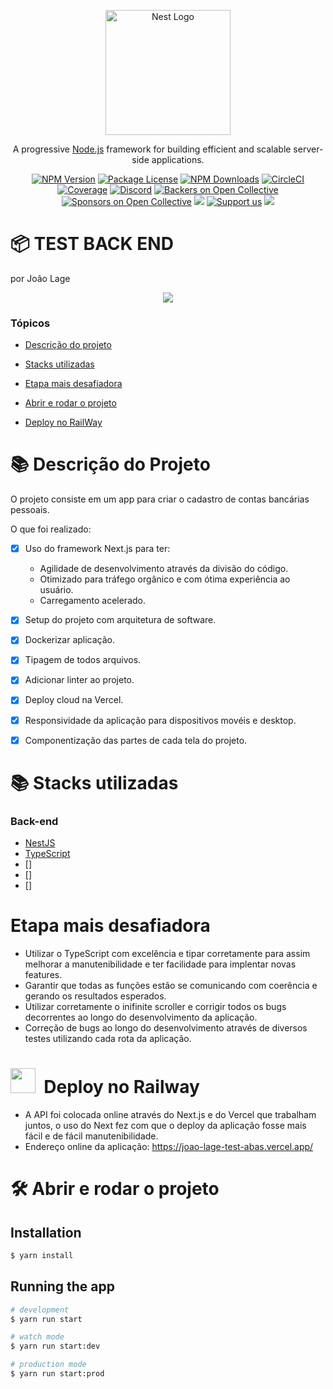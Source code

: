 <p align="center">
  <a href="http://nestjs.com/" target="blank"><img src="https://nestjs.com/img/logo-small.svg" width="200" alt="Nest Logo" /></a>
</p>

[circleci-image]: https://img.shields.io/circleci/build/github/nestjs/nest/master?token=abc123def456
[circleci-url]: https://circleci.com/gh/nestjs/nest

  <p align="center">A progressive <a href="http://nodejs.org" target="_blank">Node.js</a> framework for building efficient and scalable server-side applications.</p>
    <p align="center">
<a href="https://www.npmjs.com/~nestjscore" target="_blank"><img src="https://img.shields.io/npm/v/@nestjs/core.svg" alt="NPM Version" /></a>
<a href="https://www.npmjs.com/~nestjscore" target="_blank"><img src="https://img.shields.io/npm/l/@nestjs/core.svg" alt="Package License" /></a>
<a href="https://www.npmjs.com/~nestjscore" target="_blank"><img src="https://img.shields.io/npm/dm/@nestjs/common.svg" alt="NPM Downloads" /></a>
<a href="https://circleci.com/gh/nestjs/nest" target="_blank"><img src="https://img.shields.io/circleci/build/github/nestjs/nest/master" alt="CircleCI" /></a>
<a href="https://coveralls.io/github/nestjs/nest?branch=master" target="_blank"><img src="https://coveralls.io/repos/github/nestjs/nest/badge.svg?branch=master#9" alt="Coverage" /></a>
<a href="https://discord.gg/G7Qnnhy" target="_blank"><img src="https://img.shields.io/badge/discord-online-brightgreen.svg" alt="Discord"/></a>
<a href="https://opencollective.com/nest#backer" target="_blank"><img src="https://opencollective.com/nest/backers/badge.svg" alt="Backers on Open Collective" /></a>
<a href="https://opencollective.com/nest#sponsor" target="_blank"><img src="https://opencollective.com/nest/sponsors/badge.svg" alt="Sponsors on Open Collective" /></a>
  <a href="https://paypal.me/kamilmysliwiec" target="_blank"><img src="https://img.shields.io/badge/Donate-PayPal-ff3f59.svg"/></a>
    <a href="https://opencollective.com/nest#sponsor"  target="_blank"><img src="https://img.shields.io/badge/Support%20us-Open%20Collective-41B883.svg" alt="Support us"></a>
  <a href="https://twitter.com/nestframework" target="_blank"><img src="https://img.shields.io/twitter/follow/nestframework.svg?style=social&label=Follow"></a>
</p>
  <!--[![Backers on Open Collective](https://opencollective.com/nest/backers/badge.svg)](https://opencollective.com/nest#backer)
  [![Sponsors on Open Collective](https://opencollective.com/nest/sponsors/badge.svg)](https://opencollective.com/nest#sponsor)-->

# :package: TEST BACK END
por João Lage

<p align="center">
   <img src="http://img.shields.io/static/v1?label=STATUS&message=EM%20DESENVOLVIMENTO&color=RED&style=for-the-badge"/>
</p>

### Tópicos

- [Descrição do projeto](#books-descrição-do-projeto)

- [Stacks utilizadas](#books-stacks-utilizadas)

- [Etapa mais desafiadora](#%EF%B8%8F-etapa-mais-desafiadora)

- [Abrir e rodar o projeto](#%EF%B8%8F-abrir-e-rodar-o-projeto)

- [Deploy no RailWay](#deploy)


# :books: Descrição do Projeto

O projeto consiste em um app para criar o cadastro de contas bancárias pessoais.

O que foi realizado:
- [x] Uso do framework Next.js para ter:
   * Agilidade de desenvolvimento através da divisão do código.
   * Otimizado para tráfego orgânico e com ótima experiência ao usuário.
   * Carregamento acelerado.
- [x] Setup do projeto com arquitetura de software.
- [x] Dockerizar aplicação.
- [x] Tipagem de todos arquivos.
- [x] Adicionar linter ao projeto.
- [x] Deploy cloud na Vercel.
- [X] Responsividade da aplicação para dispositivos movéis e desktop.
- [X] Componentização das partes de cada tela do projeto.


# :books: Stacks utilizadas

### Back-end
- [NestJS](https://nestjs.com/)
- [TypeScript](https://www.typescriptlang.org/)
- []
- []
- []



# Etapa mais desafiadora

- Utilizar o TypeScript com excelência e tipar corretamente para assim melhorar a manutenibilidade e ter facilidade para implentar novas features.
- Garantir que todas as funções estão se comunicando com coerência e gerando os resultados esperados.
- Utilizar corretamente o inifinite scroller e corrigir todos os bugs decorrentes ao longo do desenvolvimento da aplicação.
- Correção de bugs ao longo do desenvolvimento através de diversos testes utilizando cada rota da aplicação.

#  <img src="https://cdn.changelog.com/uploads/icons/news_sources/qGw/icon_small.png?v=63692097118" width='40px'/> &nbsp;Deploy no Railway
* A API foi colocada online através do Next.js e do Vercel que trabalham juntos, o uso do Next fez com que o deploy da aplicação fosse mais fácil e de fácil manutenibilidade.
* Endereço online da aplicação: https://joao-lage-test-abas.vercel.app/




# 🛠️ Abrir e rodar o projeto

## Installation

```bash
$ yarn install
```

## Running the app

```bash
# development
$ yarn run start

# watch mode
$ yarn run start:dev

# production mode
$ yarn run start:prod
```
